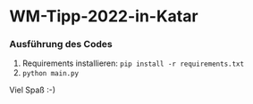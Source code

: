 # WM-Tipp-2022-in-Katar

### Ausführung des Codes

1. Requirements installieren: `pip install -r requirements.txt`
2. `python main.py`

Viel Spaß :-)